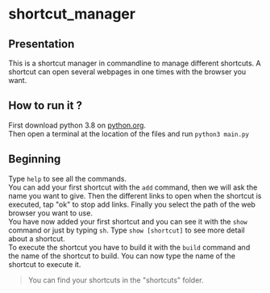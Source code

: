 # shortcut_manager
## Presentation
<p>This is a shortcut manager in commandline to manage different shortcuts. A shortcut can open several webpages in one times with the browser you want.</p>

## How to run it ?
First download python 3.8 on <a href="https://www.python.org/downloads/">python.org</a>.<br>
Then open a terminal at the location of the files and run `python3 main.py`

## Beginning
Type `help` to see all the commands.<br>
You can add your first shortcut with the `add` command, then we will ask the name you want to give. Then the different links to open when the shortcut is executed, tap "ok" to stop add links. Finally you select the path of the web browser you want to use.<br>
You have now added your first shortcut and you can see it with the `show` command or just by typing `sh`. Type `show [shortcut]` to see more detail about a shortcut.<br>
To execute the shortcut you have to build it with the `build` command and the name of the shortcut to build.
You can now type the name of the shortcut to execute it.
> You can find your shortcuts in the "shortcuts" folder.
